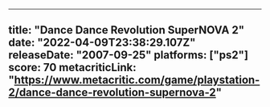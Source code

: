 
---
title: "Dance Dance Revolution SuperNOVA 2"
date: "2022-04-09T23:38:29.107Z"
releaseDate: "2007-09-25"
platforms: ["ps2"]
score: 70
metacriticLink: "https://www.metacritic.com/game/playstation-2/dance-dance-revolution-supernova-2"
---
